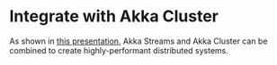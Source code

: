 # Integrate with Akka Cluster

As shown in [this presentation](https://www.youtube.com/watch?v=SCrqiOGnza0), Akka Streams and Akka Cluster can be combined to create highly-performant distributed systems.